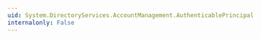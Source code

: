 ```yaml
---
uid: System.DirectoryServices.AccountManagement.AuthenticablePrincipal.PermittedLogonTimes
internalonly: False
---
```

